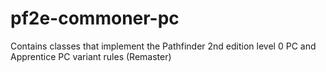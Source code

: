 # pf2e-commoner-pc
Contains classes that implement the Pathfinder 2nd edition level 0 PC and Apprentice PC variant rules (Remaster)
